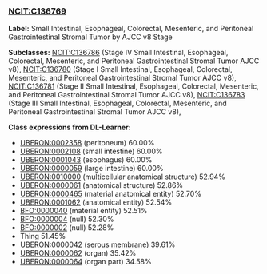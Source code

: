 
### [NCIT:C136769](http://purl.obolibrary.org/obo/NCIT_C136769)
**Label:** Small Intestinal, Esophageal, Colorectal, Mesenteric, and Peritoneal Gastrointestinal Stromal Tumor by AJCC v8 Stage

**Subclasses:** [NCIT:C136786](http://purl.obolibrary.org/obo/NCIT_C136786) (Stage IV Small Intestinal, Esophageal, Colorectal, Mesenteric, and Peritoneal Gastrointestinal Stromal Tumor AJCC v8), [NCIT:C136780](http://purl.obolibrary.org/obo/NCIT_C136780) (Stage I Small Intestinal, Esophageal, Colorectal, Mesenteric, and Peritoneal Gastrointestinal Stromal Tumor AJCC v8), [NCIT:C136781](http://purl.obolibrary.org/obo/NCIT_C136781) (Stage II Small Intestinal, Esophageal, Colorectal, Mesenteric, and Peritoneal Gastrointestinal Stromal Tumor AJCC v8), [NCIT:C136783](http://purl.obolibrary.org/obo/NCIT_C136783) (Stage III Small Intestinal, Esophageal, Colorectal, Mesenteric, and Peritoneal Gastrointestinal Stromal Tumor AJCC v8), 

**Class expressions from DL-Learner:**

- [UBERON:0002358](http://purl.obolibrary.org/obo/UBERON_0002358) (peritoneum) 60.00%
- [UBERON:0002108](http://purl.obolibrary.org/obo/UBERON_0002108) (small intestine) 60.00%
- [UBERON:0001043](http://purl.obolibrary.org/obo/UBERON_0001043) (esophagus) 60.00%
- [UBERON:0000059](http://purl.obolibrary.org/obo/UBERON_0000059) (large intestine) 60.00%
- [UBERON:0010000](http://purl.obolibrary.org/obo/UBERON_0010000) (multicellular anatomical structure) 52.94%
- [UBERON:0000061](http://purl.obolibrary.org/obo/UBERON_0000061) (anatomical structure) 52.86%
- [UBERON:0000465](http://purl.obolibrary.org/obo/UBERON_0000465) (material anatomical entity) 52.70%
- [UBERON:0001062](http://purl.obolibrary.org/obo/UBERON_0001062) (anatomical entity) 52.54%
- [BFO:0000040](http://purl.obolibrary.org/obo/BFO_0000040) (material entity) 52.51%
- [BFO:0000004](http://purl.obolibrary.org/obo/BFO_0000004) (null) 52.30%
- [BFO:0000002](http://purl.obolibrary.org/obo/BFO_0000002) (null) 52.28%
- Thing 51.45%
- [UBERON:0000042](http://purl.obolibrary.org/obo/UBERON_0000042) (serous membrane) 39.61%
- [UBERON:0000062](http://purl.obolibrary.org/obo/UBERON_0000062) (organ) 35.42%
- [UBERON:0000064](http://purl.obolibrary.org/obo/UBERON_0000064) (organ part) 34.58%


